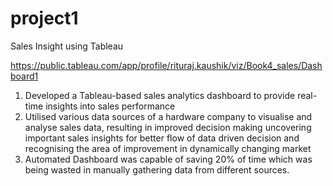 # project1 
Sales Insight using Tableau

https://public.tableau.com/app/profile/rituraj.kaushik/viz/Book4_sales/Dashboard1

1. Developed a Tableau-based sales analytics dashboard to provide real-time insights into sales performance
2. Utilised various data sources of a hardware company  to visualise and analyse sales data, resulting in improved decision making uncovering important sales insights for better flow of data driven decision and recognising the area of improvement in dynamically changing market
3. Automated Dashboard was capable of saving 20% of time which was being wasted in manually gathering data from different sources.

